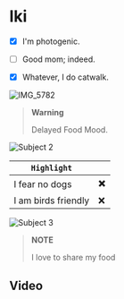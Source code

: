 # Iki


- [X] I'm photogenic.
- [ ] Good mom; indeed.
- [X] Whatever, I do catwalk.


![IMG_5782]()



>  __Warning__
> 
>  Delayed Food Mood.
> 
> 


![Subject 2]()


|    `Highlight`      |      |
| ------------------- | ---- |
| I fear no dogs      |  ✖️  |
| I am birds friendly |  ❌  |


![Subject 3]()


>  __NOTE__
> 
> I love to share my food
>
> 

## Video 

<!-- Drag & Drop  -->
